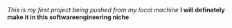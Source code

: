 *This is my first project being pushed from my local machine*
**I will definately make it in this softwareengineering niche**
